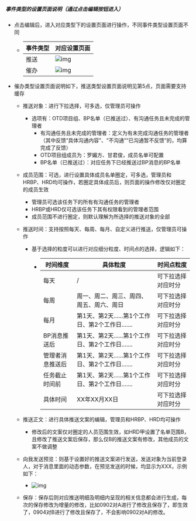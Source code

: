 ##### 事件类型的设置页面说明（通过点击编辑按钮进入）

- 点击编辑后，进入对应类型下的设置页面进行操作，不同事件类型设置页面不同

  - | 事件类型 | 对应设置页面                                                 |
    | -------- | ------------------------------------------------------------ |
    | 推送     | ![img](https://xiaopeng.feishu.cn/space/api/box/stream/download/asynccode/?code=MWU1OTQxYTZkNDI0MzFhZDgzYTBhZjhiN2Y1NmFmYzRfZUtHNUZ6TTZLVTBGMHpEelRUTVVQTEU2Yk8yZU8yODVfVG9rZW46Vjk3cmJnQXVCb1VyeFV4OW00T2NmQTNnbjRiXzE3NTgxODUxNTM6MTc1ODE4ODc1M19WNA) |
    | 催办     | ![img](https://xiaopeng.feishu.cn/space/api/box/stream/download/asynccode/?code=OWZmM2Y1ODNjM2FhODUyNGYxZjUzNGZjMDI2ZjU0Yjlfak9DaWpvdTRCOTh2ODJIMHlLNlVRZ2pXT0ZFYlhqS2VfVG9rZW46R21zNmJ6amxEb3pJYXl4bTlFbWNtQ1BDbkZkXzE3NTgxODUxNTM6MTc1ODE4ODc1M19WNA) |

- 催办类型设置页面说明如下，推送类型设置页面说明见第5点，页面需要支持缓存

  - 推送对象：进行下拉选择，可多选，仅管理员可操作

    - 选项有：OTD项目组、BP名单（已推送过）、有沟通任务且未完成的管理者
      - 有沟通任务且未完成的管理者：定义为有未完成沟通任务的管理者（其中反馈“具体沟通内容”、“不沟通”“已沟通暂不反馈”的，均算完成了反馈）
      - OTD项目组成员为：罗媚方、甘君俊，成员名单可配置
      - BP名单（已推送过）：对应任务下已经推送过BP消息的BP名单

  - 成员范围：可选，进行设置具体成员名单圈定，可多选，管理员和HRBP、HRD均可操作，若圈定具体成员后，则页面的操作修改仅对圈定的成员生效

    - 管理员可选该任务下的所有有沟通任务的管理者
    - HRBP或HRD仅可选该任务下其有权限看到的管理者范围
    - 成员范围不进行圈定，则默认理解为所选择的推送对象的全部

  - 推送时间：支持按照每天、每周、每月、自定义进行推送，仅管理员可操作

    - 基于选择的粒度可以进行对应细分粒度、时间点的选择，逻辑如下：

      - | **时间维度**     | **具体粒度**                                      | **时间点粒度**     |
        | ---------------- | ------------------------------------------------- | ------------------ |
        | 每天             | /                                                 | 可下拉选择对应时分 |
        | 每周             | 周一、周二、周三、周四、周五、周六、周日          | 可下拉选择对应时分 |
        | 每月             | 第1天、第2天......第1个工作日、第2个工作日....... | 可下拉选择对应时分 |
        | BP消息推送后     | 第1天、第2天......第1个工作日、第2个工作日....... | 可下拉选择对应时分 |
        | 管理者消息推送后 | 第1天、第2天......第1个工作日、第2个工作日....... | 可下拉选择对应时分 |
        | 任务截止时间前   | 第1天、第2天......第1个工作日、第2个工作日....... | 可下拉选择对应时分 |
        | 具体时间         | XX年XX月XX日                                      | 可下拉选择对应时分 |

  - 推送正文：进行具体推送文案的编辑，管理员和HRBP、HRD均可操作

    - 修改后的文案仅对圈定的人员范围生效，如HRD甲设置了名单范围B，且修改了推送文案后保存，那么仅B的推送文案有修改，其他成员的文案不做调整

  - 向我发送预览：则基于设置好的推送文案进行发送，发送对象为当前登录人，对于消息里面的动态参数，在预览发送的时候，均显示为XXX，示例如下：

    - ![img](https://xiaopeng.feishu.cn/space/api/box/stream/download/asynccode/?code=ZDZmNjkxODdmYjZlMTNkNDQxN2Y0YjAzMTVlNDY5MzhfbUd1T2h2c2JUSlRVWXpITjlmTXdEYUY0SDdOdkhOOVJfVG9rZW46UldvbWJmMVVVb283Rk54MjE0R2M3d1JZbmZmXzE3NTgxODUxNTQ6MTc1ODE4ODc1NF9WNA)

  - 保存：保存后则对应推送明细及明细内呈现的相关信息都会进行生成，每次的保存修改为增量的修改，比如0902对A进行了修改且保存了，即生效了，0904对B进行了修改且保存了，不会影响0902对A的修改。

